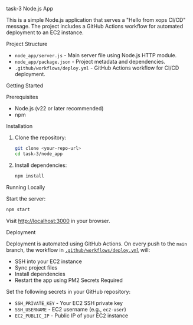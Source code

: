 task-3 Node.js App

This is a simple Node.js application that serves a "Hello from xops CI/CD" message. The project includes a GitHub Actions workflow for automated deployment to an EC2 instance.

 Project Structure

- `node_app/server.js` - Main server file using Node.js HTTP module.
- `node_app/package.json` - Project metadata and dependencies.
- `.github/workflows/deploy.yml` - GitHub Actions workflow for CI/CD deployment.

Getting Started

 Prerequisites

- Node.js (v22 or later recommended)
- npm

Installation

1. Clone the repository:
    ```sh
    git clone <your-repo-url>
    cd task-3/node_app
    ```

2. Install dependencies:
    ```sh
    npm install
    ```

Running Locally

Start the server:
```sh
npm start
```
Visit [http://localhost:3000](http://localhost:3000) in your browser.

Deployment

Deployment is automated using GitHub Actions. On every push to the `main` branch, the workflow in [`.github/workflows/deploy.yml`](.github/workflows/deploy.yml) will:

- SSH into your EC2 instance
- Sync project files
- Install dependencies
- Restart the app using PM2
Secrets Required

Set the following secrets in your GitHub repository:

- `SSH_PRIVATE_KEY` - Your EC2 SSH private key
- `SSH_USERNAME` - EC2 username (e.g., `ec2-user`)
- `EC2_PUBLIC_IP` - Public IP of your EC2 instance
